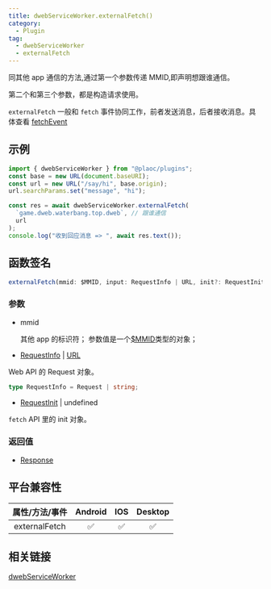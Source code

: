 ```yaml
---
title: dwebServiceWorker.externalFetch()
category:
  - Plugin
tag:
  - dwebServiceWorker
  - externalFetch
---
```


同其他 app 通信的方法,通过第一个参数传递 MMID,即声明想跟谁通信。

第二个和第三个参数，都是构造请求使用。

`externalFetch` 一般和 `fetch` 事件协同工作，前者发送消息，后者接收消息。具体查看 [fetchEvent](./event-fetch.md)

## 示例

```js
import { dwebServiceWorker } from "@plaoc/plugins";
const base = new URL(document.baseURI);
const url = new URL("/say/hi", base.origin);
url.searchParams.set("message", "hi");

const res = await dwebServiceWorker.externalFetch(
  `game.dweb.waterbang.top.dweb`, // 跟谁通信
  url
);
console.log("收到回应消息 => ", await res.text());
```

## 函数签名

```js
externalFetch(mmid: $MMID, input: RequestInfo | URL, init?: RequestInit | undefined): Promise<Response>
```

### 参数

- mmid

  其他 app 的标识符；
  参数值是一个[$MMID](../../interface/mmid/index.md)类型的对象；

- [RequestInfo](https://developer.mozilla.org/en-US/docs/Web/API/Request) | [URL](https://developer.mozilla.org/en-US/docs/Web/API/URL)

Web API 的 Request 对象。

```ts
type RequestInfo = Request | string;
```

- [RequestInit](https://developer.mozilla.org/zh-CN/docs/Web/API/fetch) | undefined

`fetch` API 里的 init 对象。

### 返回值

- [Response](https://developer.mozilla.org/en-US/docs/Web/API/Response)

## 平台兼容性

| 属性/方法/事件 | Android | IOS | Desktop |
| :------------: | :-----: | :-: | :-----: |
| externalFetch  |   ✅    | ✅  |   ✅    |

## 相关链接

[dwebServiceWorker](../index.md)
